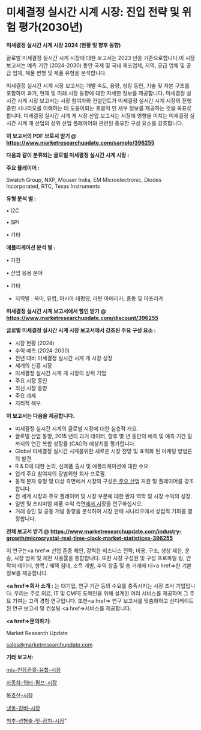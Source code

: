 # 미세결정 실시간 시계 시장: 진입 전략 및 위험 평가(2030년)

<strong>미세결정 실시간 시계 시장 2024 (현황 및 향후 동향)</strong>

글로벌 미세결정 실시간 시계 시장에 대한 보고서는 2023 년을 기준으로합니다.이 시장 보고서는 예측 기간 (2024-2030) 동안 국제 및 국내 제조업체, 지역, 공급 업체 및 공급 업체, 제품 변형 및 제품 유형을 분석합니다.

미세결정 실시간 시계 시장 보고서는 개발 속도, 용량, 성장 동인, 기술 및 자본 구조를 포함하여 과거, 현재 및 미래 시장 동향에 대한 자세한 정보를 제공합니다. 미세결정 실시간 시계 시장 보고서는 시장 참여자와 컨설턴트가 미세결정 실시간 시계 시장의 진행중인 시나리오를 이해하는 데 도움이되는 포괄적 인 세부 정보를 제공하는 것을 목표로합니다. 미세결정 실시간 시계 개 시장 산업 보고서는 시장에 영향을 미치는 미세결정 실시간 시계 개 산업의 상위 산업 플레이어와 관련된 중요한 구성 요소를 강조합니다.



<strong>이 보고서의 PDF 브로셔 받기 @ <a href=https://www.marketresearchupdate.com/sample/396255>https://www.marketresearchupdate.com/sample/396255</a></strong>



<strong>다음과 같이 분류되는 글로벌 미세결정 실시간 시계 시장 :</strong>



<strong>주요 플레이어 :</strong>

Swatch Group, NXP, Mouser India, EM Microelectronic, Diodes Incorporated, RTC, Texas Instruments



<strong>유형 분석 별 :</strong>

• I2C

• SPI

• 기타



<strong>애플리케이션 분석 별 :</strong>

• 가전

• 산업 응용 분야

• 기타

<ul>
  <li>지역별 : 북미, 유럽, 아시아 태평양, 라틴 아메리카, 중동 및 아프리카</li>
</ul>


<strong>미세결정 실시간 시계 보고서에서 할인 받기 @ <a href=https://www.marketresearchupdate.com/discount/396255>https://www.marketresearchupdate.com/discount/396255</a></strong>



<strong>글로벌 미세결정 실시간 시계 시장 보고서에서 강조된 주요 구성 요소 :</strong>
<ul>
  <li>시장 현황 (2024)</li>
  <li>수익 예측 (2024-2030)</li>
  <li>전년 대비 미세결정 실시간 시계 개 시장 성장</li>
  <li>세계의 신흥 시장</li>
  <li>미세결정 실시간 시계 개 시장의 상위 기업</li>
  <li>주요 시장 동인</li>
  <li>최신 시장 동향</li>
  <li>주요 과제</li>
  <li>지리적 해부</li>
</ul>


<strong>이 보고서는 다음을 제공합니다.</strong>
<ul>
  <li>미세결정 실시간 시계의 글로벌 시장에 대한 심층적 개요.</li>
  <li>글로벌 산업 동향, 2015 년의 과거 데이터, 향후 몇 년 동안의 예측 및 예측 기간 말까지의 연간 복합 성장률 (CAGR) 예상치를 평가합니다.</li>
  <li>Global 미세결정 실시간 시계를위한 새로운 시장 전망 및 표적화 된 마케팅 방법론의 발견</li>
  <li>R &amp; D에 대한 논의, 신제품 출시 및 애플리케이션에 대한 수요.</li>
  <li>업계 주요 참여자의 광범위한 회사 프로필.</li>
  <li>동적 분자 유형 및 대상 측면에서 시장의 구성은<a href=> 주요 산</a>업 자원 및 플레이어를 강조합니다.</li>
  <li>전 세계 시장과 주요 플레이어 및 시장 부문에 대한 환자 역학 및 시장 수익의 성장.</li>
  <li>일반 및 프리미엄 제품 수익 측면<a href=>에서 시</a>장을 연구하십시오.</li>
  <li>거래 승인 및 공동 개발 동향을 분석하여 시장 판매 시나리오에서 상업적 기회를 결정합니다.</li>
</ul>



<strong>전체 보고서 받기 @ <a href=https://www.marketresearchupdate.com/industry-growth/microcrystal-real-time-clock-market-statistices-396255>https://www.marketresearchupdate.com/industry-growth/microcrystal-real-time-clock-market-statistices-396255</a></strong>

이 연구는<a href=> 산업 존중</a> 체인, 강력한 비즈니스 전략, 비용, 구조, 생성 제한, 운송, 시장 범위 및 제한 사용률을 통합합니다. 또한 시장 구성원 및 구성 프로파일 링, 연락처 데이터, 항목 / 혜택 침대, 소득 개발, 수익 창출 및 총 거래에 대<a href=>한 기본 </a>정보를 제공합니다.



<strong><a href=>회사 소</a>개 :</strong>
는 대기업, 연구 기관 등의 수요를 충족시키는 시장 조사 기업입니다. 우리는 주로 의료, IT 및 CMFE 도메인을 위해 설계된 여러 서비스를 제공하며 그 주요 기여는 고객 경험 연구입니다. 또한<a href=> 연구 보</a>고서를 맞춤화하고 신디케이트 된 연구 보고서 및 컨설팅 <a href=>서비스</a>를 제공합니다.



<strong><a href=>문의하기:</a></strong>

Market Research Update

sales@marketresearchupdate.com



<strong>기타 보고서:</strong>

<a href=https://www.linkedin.com/pulse/mis-천장관절-융합-시장-세분화-연구-및-목표-고객2029년-survey-spotlight-pro-24-analysis/>mis-천장관절-융합-시장</a>

<a href=https://www.linkedin.com/pulse/자동차-워터-펌프-시장-규모-및-성장-2023-survey-savvy-insights-360-analysis-wum1f/>자동차-워터-펌프-시장</a>

<a href=https://www.linkedin.com/pulse/목초산-시장-규모-및-성장-2023-isdailynews-k73pf/>목초산-시장</a>

<a href=https://www.linkedin.com/pulse/냉동-장비-시장-규모-및-성장-2023-isdailynews-j10qf/>냉동-장비-시장</a>

<a href=https://www.linkedin.com/pulse/척추-성형술-및-장치-시장-세분화-연구-목표-고객2029년-analytics-avenue-adventures-24-ana-ytnof/>척추-성형술-및-장치-시장</a>"
